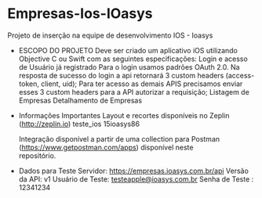 # Empresas-Ios-IOasys
Projeto de inserção na equipe de desenvolvimento IOS - Ioasys

- ESCOPO DO PROJETO
    Deve ser criado um aplicativo iOS utilizando Objective C ou Swift com as seguintes especificações:
    Login e acesso de Usuário já registrado
    Para o login usamos padrões OAuth 2.0. Na resposta de sucesso do login a api retornará 3 custom headers (access-token,         client, uid);
    Para ter acesso as demais APIS precisamos enviar esses 3 custom headers para a API autorizar a requisição;
    Listagem de Empresas
    Detalhamento de Empresas

- Informações Importantes
    Layout e recortes disponíveis no Zeplin (http://zeplin.io) teste_ios 15ioasys86

    Integração disponível a partir de uma collection para Postman (https://www.getpostman.com/apps) disponível neste          
    repositório.
    
- Dados para Teste
    Servidor: https://empresas.ioasys.com.br/api
    Versão da API: v1
    Usuário de Teste: testeapple@ioasys.com.br
    Senha de Teste : 12341234
